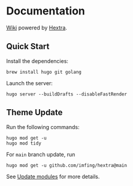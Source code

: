# Documentation

[Wiki](https://axivo.github.io/k3s-cluster) powered by [Hextra](https://github.com/imfing/hextra).

## Quick Start

Install the dependencies:

```shell
brew install hugo git golang
```

Launch the server:

```shell
hugo server --buildDrafts --disableFastRender
```

## Theme Update

Run the following commands:

```shell
hugo mod get -u
hugo mod tidy
```

For `main` branch update, run

```shell
hugo mod get -u github.com/imfing/hextra@main
```

See [Update modules](https://gohugo.io/hugo-modules/use-modules/#update-modules) for more details.
